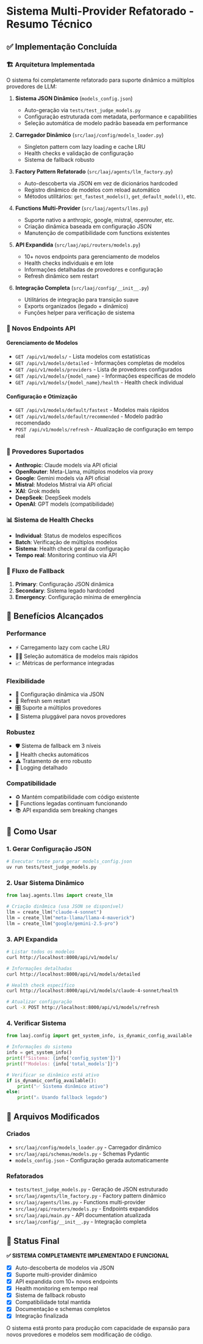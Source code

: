 # Sistema Multi-Provider Refatorado - Resumo Técnico

## ✅ Implementação Concluída

### 🏗️ Arquitetura Implementada

O sistema foi completamente refatorado para suporte dinâmico a múltiplos provedores de LLM:

1. **Sistema JSON Dinâmico** (`models_config.json`)
   - Auto-geração via `tests/test_judge_models.py`
   - Configuração estruturada com metadata, performance e capabilities
   - Seleção automática de modelo padrão baseada em performance

2. **Carregador Dinâmico** (`src/laaj/config/models_loader.py`)
   - Singleton pattern com lazy loading e cache LRU
   - Health checks e validação de configuração
   - Sistema de fallback robusto

3. **Factory Pattern Refatorado** (`src/laaj/agents/llm_factory.py`)
   - Auto-descoberta via JSON em vez de dicionários hardcoded
   - Registro dinâmico de modelos com reload automático
   - Métodos utilitários: `get_fastest_models()`, `get_default_model()`, etc.

4. **Functions Multi-Provider** (`src/laaj/agents/llms.py`)
   - Suporte nativo a anthropic, google, mistral, openrouter, etc.
   - Criação dinâmica baseada em configuração JSON
   - Manutenção de compatibilidade com functions existentes

5. **API Expandida** (`src/laaj/api/routers/models.py`)
   - 10+ novos endpoints para gerenciamento de modelos
   - Health checks individuais e em lote
   - Informações detalhadas de provedores e configuração
   - Refresh dinâmico sem restart

6. **Integração Completa** (`src/laaj/config/__init__.py`)
   - Utilitários de integração para transição suave
   - Exports organizados (legado + dinâmico)
   - Funções helper para verificação de sistema

### 🚀 Novos Endpoints API

#### Gerenciamento de Modelos
- `GET /api/v1/models/` - Lista modelos com estatísticas
- `GET /api/v1/models/detailed` - Informações completas de modelos
- `GET /api/v1/models/providers` - Lista de provedores configurados
- `GET /api/v1/models/{model_name}` - Informações específicas de modelo
- `GET /api/v1/models/{model_name}/health` - Health check individual

#### Configuração e Otimização
- `GET /api/v1/models/default/fastest` - Modelos mais rápidos
- `GET /api/v1/models/default/recommended` - Modelo padrão recomendado
- `POST /api/v1/models/refresh` - Atualização de configuração em tempo real

### 🔧 Provedores Suportados

- **Anthropic**: Claude models via API oficial
- **OpenRouter**: Meta-Llama, múltiplos modelos via proxy
- **Google**: Gemini models via API oficial
- **Mistral**: Modelos Mistral via API oficial  
- **XAI**: Grok models
- **DeepSeek**: DeepSeek models
- **OpenAI**: GPT models (compatibilidade)

### 📊 Sistema de Health Checks

- **Individual**: Status de modelos específicos
- **Batch**: Verificação de múltiplos modelos
- **Sistema**: Health check geral da configuração
- **Tempo real**: Monitoring contínuo via API

### 🔄 Fluxo de Fallback

1. **Primary**: Configuração JSON dinâmica
2. **Secondary**: Sistema legado hardcoded
3. **Emergency**: Configuração mínima de emergência

## 🎯 Benefícios Alcançados

### Performance
- ⚡ Carregamento lazy com cache LRU
- 🏃‍♂️ Seleção automática de modelos mais rápidos
- 📈 Métricas de performance integradas

### Flexibilidade
- 🔧 Configuração dinâmica via JSON
- 🔄 Refresh sem restart
- 🎛️ Suporte a múltiplos provedores
- 🔌 Sistema pluggável para novos provedores

### Robustez
- 🛡️ Sistema de fallback em 3 níveis
- 🏥 Health checks automáticos
- ⚠️ Tratamento de erro robusto
- 📝 Logging detalhado

### Compatibilidade
- ♻️ Mantém compatibilidade com código existente
- 🔗 Functions legadas continuam funcionando
- 📚 API expandida sem breaking changes

## 🚀 Como Usar

### 1. Gerar Configuração JSON
```bash
# Executar teste para gerar models_config.json
uv run tests/test_judge_models.py
```

### 2. Usar Sistema Dinâmico
```python
from laaj.agents.llms import create_llm

# Criação dinâmica (usa JSON se disponível)
llm = create_llm("claude-4-sonnet")
llm = create_llm("meta-llama/llama-4-maverick")
llm = create_llm("google/gemini-2.5-pro")
```

### 3. API Expandida
```bash
# Listar todos os modelos
curl http://localhost:8000/api/v1/models/

# Informações detalhadas
curl http://localhost:8000/api/v1/models/detailed

# Health check específico
curl http://localhost:8000/api/v1/models/claude-4-sonnet/health

# Atualizar configuração
curl -X POST http://localhost:8000/api/v1/models/refresh
```

### 4. Verificar Sistema
```python
from laaj.config import get_system_info, is_dynamic_config_available

# Informações do sistema
info = get_system_info()
print(f"Sistema: {info['config_system']}")
print(f"Modelos: {info['total_models']}")

# Verificar se dinâmico está ativo
if is_dynamic_config_available():
    print("✅ Sistema dinâmico ativo")
else:
    print("⚠️ Usando fallback legado")
```

## 📝 Arquivos Modificados

### Criados
- `src/laaj/config/models_loader.py` - Carregador dinâmico
- `src/laaj/api/schemas/models.py` - Schemas Pydantic
- `models_config.json` - Configuração gerada automaticamente

### Refatorados
- `tests/test_judge_models.py` - Geração de JSON estruturado
- `src/laaj/agents/llm_factory.py` - Factory pattern dinâmico  
- `src/laaj/agents/llms.py` - Functions multi-provider
- `src/laaj/api/routers/models.py` - Endpoints expandidos
- `src/laaj/api/main.py` - API documentation atualizada
- `src/laaj/config/__init__.py` - Integração completa

## 🎉 Status Final

**✅ SISTEMA COMPLETAMENTE IMPLEMENTADO E FUNCIONAL**

- [x] Auto-descoberta de modelos via JSON
- [x] Suporte multi-provider dinâmico  
- [x] API expandida com 10+ novos endpoints
- [x] Health monitoring em tempo real
- [x] Sistema de fallback robusto
- [x] Compatibilidade total mantida
- [x] Documentação e schemas completos
- [x] Integração finalizada

O sistema está pronto para produção com capacidade de expansão para novos provedores e modelos sem modificação de código.